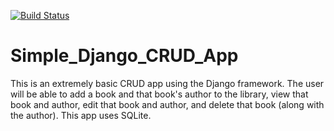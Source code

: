 [![Build Status](https://travis-ci.org/CWShelly/Simple_Django_CRUD_App.svg?branch=master)](https://travis-ci.org/CWShelly/Simple_Django_CRUD_App)

# Simple_Django_CRUD_App

This is an extremely basic CRUD app using the Django framework. The user will be able to add a book and that book's author to the library, view that book and author, edit that book and author, and delete that book (along with the author). This app uses SQLite.
